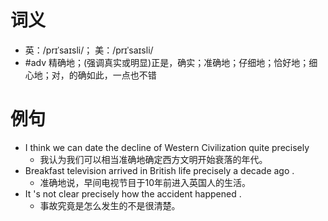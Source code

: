 # 词义
- 英：/prɪˈsaɪsli/； 美：/prɪˈsaɪsli/
- #adv 精确地；(强调真实或明显)正是，确实；准确地；仔细地；恰好地；细心地；对，的确如此，一点也不错
# 例句
- I think we can date the decline of Western Civilization quite precisely
	- 我认为我们可以相当准确地确定西方文明开始衰落的年代。
- Breakfast television arrived in British life precisely a decade ago .
	- 准确地说，早间电视节目于10年前进入英国人的生活。
- It 's not clear precisely how the accident happened .
	- 事故究竟是怎么发生的不是很清楚。
